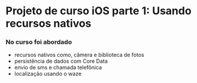 # Projeto de curso iOS parte 1: Usando recursos nativos

### No curso foi abordado

- recursos nativos como, câmera e biblioteca de fotos
- persistência de dados com Core Data
- envio de sms e chamada telefônica
- localização usando o waze


 
